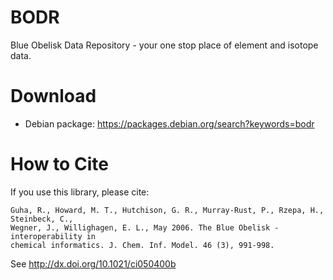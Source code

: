 BODR
====

Blue Obelisk Data Repository - your one stop place of element and isotope data.

Download
========

* Debian package: https://packages.debian.org/search?keywords=bodr

How to Cite
===========

If you use this library, please cite:

    Guha, R., Howard, M. T., Hutchison, G. R., Murray-Rust, P., Rzepa, H., Steinbeck, C.,
    Wegner, J., Willighagen, E. L., May 2006. The Blue Obelisk - interoperability in
    chemical informatics. J. Chem. Inf. Model. 46 (3), 991-998.

See http://dx.doi.org/10.1021/ci050400b
